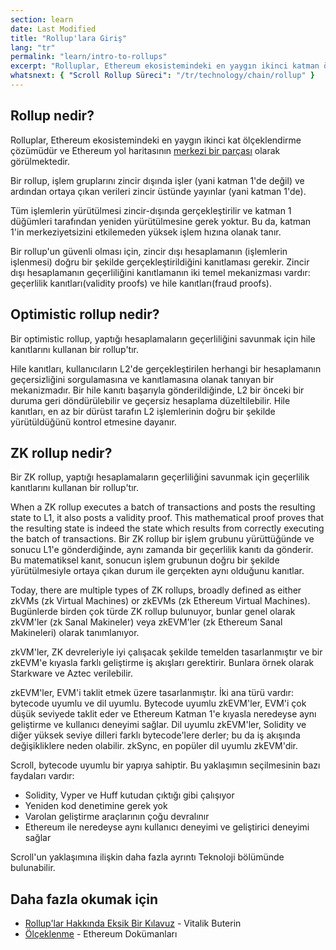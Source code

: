 ```yaml
---
section: learn
date: Last Modified
title: "Rollup'lara Giriş"
lang: "tr"
permalink: "learn/intro-to-rollups"
excerpt: "Rolluplar, Ethereum ekosistemindeki en yaygın ikinci katman ölçekleme çözümüdür."
whatsnext: { "Scroll Rollup Süreci": "/tr/technology/chain/rollup" }
---
```


## Rollup nedir?

Rolluplar, Ethereum ekosistemindeki en yaygın ikinci kat ölçeklendirme çözümüdür ve Ethereum yol haritasının [merkezi bir parçası](https://ethereum-magicians.org/t/a-rollup-centric-ethereum-roadmap/4698) olarak görülmektedir.

Bir rollup, işlem gruplarını zincir dışında işler (yani katman 1'de değil) ve ardından ortaya çıkan verileri zincir üstünde yayınlar (yani katman 1'de).

Tüm işlemlerin yürütülmesi zincir-dışında gerçekleştirilir ve katman 1 düğümleri tarafından yeniden yürütülmesine gerek yoktur. Bu da, katman 1'in merkeziyetsizini etkilemeden yüksek işlem hızına olanak tanır.

Bir rollup'un güvenli olması için, zincir dışı hesaplamanın (işlemlerin işlenmesi) doğru bir şekilde gerçekleştirildiğini kanıtlaması gerekir. Zincir dışı hesaplamanın geçerliliğini kanıtlamanın iki temel mekanizması vardır: geçerlilik kanıtları(validity proofs) ve hile kanıtları(fraud proofs).

## Optimistic rollup nedir?

Bir optimistic rollup, yaptığı hesaplamaların geçerliliğini savunmak için hile kanıtlarını kullanan bir rollup'tır.

Hile kanıtları, kullanıcıların L2'de gerçekleştirilen herhangi bir hesaplamanın geçersizliğini sorgulamasına ve kanıtlamasına olanak tanıyan bir mekanizmadır. Bir hile kanıtı başarıyla gönderildiğinde, L2 bir önceki bir duruma geri döndürülebilir ve geçersiz hesaplama düzeltilebilir. Hile kanıtları, en az bir dürüst tarafın L2 işlemlerinin doğru bir şekilde yürütüldüğünü kontrol etmesine dayanır.

## ZK rollup nedir?

Bir ZK rollup, yaptığı hesaplamaların geçerliliğini savunmak için geçerlilik kanıtlarını kullanan bir rollup'tır.

When a ZK rollup executes a batch of transactions and posts the resulting state to L1, it also posts a validity proof. This mathematical proof proves that the resulting state is indeed the state which results from correctly executing the batch of transactions.
Bir ZK rollup bir işlem grubunu yürüttüğünde ve sonucu L1'e gönderdiğinde, aynı zamanda bir geçerlilik kanıtı da gönderir. Bu matematiksel kanıt, sonucun işlem grubunun doğru bir şekilde yürütülmesiyle ortaya çıkan durum ile gerçekten aynı olduğunu kanıtlar.

Today, there are multiple types of ZK rollups, broadly defined as either zkVMs (zk Virtual Machines) or zkEVMs (zk Ethereum Virtual Machines).
Bugünlerde birden çok türde ZK rollup bulunuyor, bunlar genel olarak zkVM'ler (zk Sanal Makineler) veya zkEVM'ler (zk Ethereum Sanal Makineleri) olarak tanımlanıyor.

zkVM'ler, ZK devreleriyle iyi çalışacak şekilde temelden tasarlanmıştır ve bir zkEVM'e kıyasla farklı geliştirme iş akışları gerektirir. Bunlara örnek olarak Starkware ve Aztec verilebilir.

zkEVM'ler, EVM'i taklit etmek üzere tasarlanmıştır. İki ana türü vardır: bytecode uyumlu ve dil uyumlu. Bytecode uyumlu zkEVM'ler, EVM'i çok düşük seviyede taklit eder ve Ethereum Katman 1'e kıyasla neredeyse aynı geliştirme ve kullanıcı deneyimi sağlar. Dil uyumlu zkEVM'ler, Solidity ve diğer yüksek seviye dilleri farklı bytecode'lere derler; bu da iş akışında değişikliklere neden olabilir. zkSync, en popüler dil uyumlu zkEVM'dir.

Scroll, bytecode uyumlu bir yapıya sahiptir. Bu yaklaşımın seçilmesinin bazı faydaları vardır:

- Solidity, Vyper ve Huff kutudan çıktığı gibi çalışıyor
- Yeniden kod denetimine gerek yok
- Varolan geliştirme araçlarının çoğu devralınır
- Ethereum ile neredeyse aynı kullanıcı deneyimi ve geliştirici deneyimi sağlar

Scroll'un yaklaşımına ilişkin daha fazla ayrıntı Teknoloji bölümünde bulunabilir.

## Daha fazla okumak için

- [Rollup'lar Hakkında Eksik Bir Kılavuz](https://vitalik.ca/general/2021/01/05/rollup.html) - Vitalik Buterin
- [Ölçeklenme](https://ethereum.org/en/developers/docs/scaling/) - Ethereum Dokümanları
